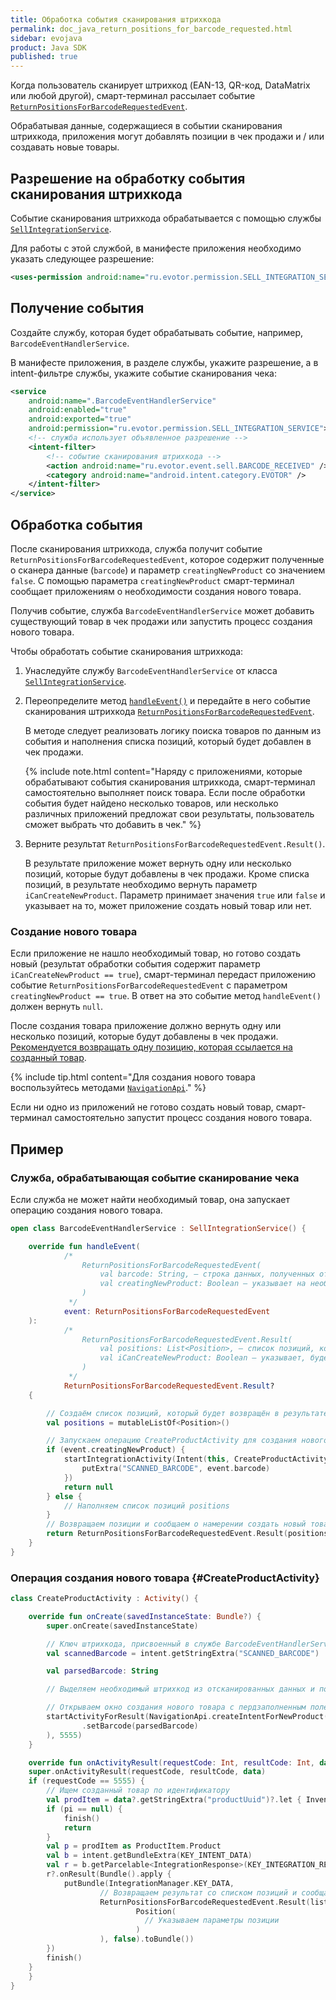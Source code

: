 ```yaml
---
title: Обработка события сканирования штрихкода
permalink: doc_java_return_positions_for_barcode_requested.html
sidebar: evojava
product: Java SDK
published: true
---
```


Когда пользователь сканирует штрихкод (EAN-13, QR-код, DataMatrix или любой другой), смарт-терминал рассылает событие [`ReturnPositionsForBarcodeRequestedEvent`](./integration-library/ru/evotor/framework/receipt/formation/event/ReturnPositionsForBarcodeRequestedEvent.html).

Обрабатывая данные, содержащиеся в событии сканирования штрихкода, приложения могут добавлять позиции в чек продажи и / или создавать новые товары.

<!-- #TODO ДОБАВИТЬ СХЕМУ РАСПРОСТРОСТРАНЕНИЯ ШТРИХКОДОВ -->

## Разрешение на обработку события сканирования штрихкода

Событие сканирования штрихкода обрабатывается с помощью службы [`SellIntegrationService`](./integration-library/ru/evotor/framework/receipt/formation/event/handler/service/SellIntegrationService.html).

Для работы с этой службой, в манифесте приложения необходимо указать следующее разрешение:

```xml
<uses-permission android:name="ru.evotor.permission.SELL_INTEGRATION_SERVICE" />
```

## Получение события

Создайте службу, которая будет обрабатывать событие, например, `BarcodeEventHandlerService`.

В манифесте приложения, в разделе службы, укажите разрешение, а в intent-фильтре службы, укажите событие сканирования чека:

```xml
<service
    android:name=".BarcodeEventHandlerService"
    android:enabled="true"
    android:exported="true"
    android:permission="ru.evotor.permission.SELL_INTEGRATION_SERVICE">
    <!-- служба использует объявленное разрешение -->
    <intent-filter>
        <!-- событие сканирования штрихкода -->
        <action android:name="ru.evotor.event.sell.BARCODE_RECEIVED" />
        <category android:name="android.intent.category.EVOTOR" />
    </intent-filter>
</service>
```

## Обработка события

После сканирования штрихкода, служба получит событие `ReturnPositionsForBarcodeRequestedEvent`, которое содержит полученные о сканера данные (`barcode`) и параметр `creatingNewProduct` со значением `false`. С помощью параметра `creatingNewProduct` смарт-терминал сообщает приложениям о необходимости создания нового товара.

Получив событие, служба `BarcodeEventHandlerService` может добавить существующий товар в чек продажи или запустить процесс создания нового товара.

Чтобы обработать событие сканирования штрихкода:

1. Унаследуйте службу `BarcodeEventHandlerService` от класса [`SellIntegrationService`](./integration-library/ru/evotor/framework/receipt/formation/event/handler/service/SellIntegrationService.html).
2. Переопределите метод [`handleEvent()`](./integration-library/ru/evotor/framework/receipt/formation/event/handler/service/SellIntegrationService.html#handleEvent-event-) и передайте в него событие сканирования штрихкода [`ReturnPositionsForBarcodeRequestedEvent`](./integration-library/ru/evotor/framework/receipt/formation/event/ReturnPositionsForBarcodeRequestedEvent.html).

   В методе следует реализовать логику поиска товаров по данным из события и наполнения списка позиций, который будет добавлен в чек продажи.

   {% include note.html content="Наряду с приложениями, которые обрабатывают события сканирования штрихкода, смарт-терминал самостоятельно выполняет поиск товара. Если после обработки события будет найдено несколько товаров, или несколько различных приложений предложат свои результаты, пользователь сможет выбрать что добавить в чек." %}

4. Верните результат `ReturnPositionsForBarcodeRequestedEvent.Result()`.

   В результате приложение может вернуть одну или несколько позиций, которые будут добавлены в чек продажи. Кроме списка позиций, в результате необходимо вернуть параметр `iCanCreateNewProduct`. Параметр принимает значения `true` или `false` и указывает на то, может приложение создать новый товар или нет.

### Создание нового товара

Если приложение не нашло необходимый товар, но готово создать новый (результат обработки события содержит параметр `iCanCreateNewProduct == true`), смарт-терминал передаст приложению событие `ReturnPositionsForBarcodeRequestedEvent` с параметром `creatingNewProduct == true`. В ответ на это событие метод `handleEvent()` должен вернуть `null`.


После создания товара приложение должно вернуть одну или несколько позиций, которые будут добавлены в чек продажи. [Рекомендуется возвращать одну позицию, которая ссылается на созданный товар](./doc_java_return_positions_for_barcode_requested.html#CreateProductActivity).

{% include tip.html content="Для создания нового товара воспользуйтесь методами [`NavigationApi`](./integration-library/build/javadoc/ru/evotor/framework/navigation/NavigationApi.html)." %}

Если ни одно из приложений не готово создать новый товар, смарт-терминал самостоятельно запустит процесс создания нового товара.

## Пример

### Служба, обрабатывающая событие сканирование чека

Если служба не может найти необходимый товар, она запускает операцию создания нового товара.

```kotlin
open class BarcodeEventHandlerService : SellIntegrationService() {

    override fun handleEvent(
            /*
                ReturnPositionsForBarcodeRequestedEvent(
                    val barcode: String, – строка данных, полученных от сканера штрихкодов.
                    val creatingNewProduct: Boolean – указывает на необходимость создать новый товар. Сразу после сканирования штрихкода всегда содержит false.
                )
             */
            event: ReturnPositionsForBarcodeRequestedEvent
    ):
            /*
                ReturnPositionsForBarcodeRequestedEvent.Result(
                    val positions: List<Position>, – список позиций, которые будут добавлены в чек.
                    val iCanCreateNewProduct: Boolean – указывает, будет приложение создавать товар на основе отсканированного штрихкода или нет
                )
             */
            ReturnPositionsForBarcodeRequestedEvent.Result?
    {

        // Создаём список позиций, который будет возвращён в результате и добавлен в чек продажи
        val positions = mutableListOf<Position>()

        // Запускаем операцию CreateProductActivity для создания нового товара, если creatingNewProduct == true.
        if (event.creatingNewProduct) {
            startIntegrationActivity(Intent(this, CreateProductActivity::class.java).apply {
                putExtra("SCANNED_BARCODE", event.barcode)
            })
            return null
        } else {
            // Наполняем список позиций positions
        }
        // Возвращаем позиции и сообщаем о намерении создать новый товар
        return ReturnPositionsForBarcodeRequestedEvent.Result(positions, iCanCreateNewProduct = true)
    }
}
```

### Операция создания нового товара {#CreateProductActivity}

```kotlin
class CreateProductActivity : Activity() {

    override fun onCreate(savedInstanceState: Bundle?) {
        super.onCreate(savedInstanceState)

        // Ключ штрихкода, присвоенный в службе BarcodeEventHandlerService
        val scannedBarcode = intent.getStringExtra("SCANNED_BARCODE")

        val parsedBarcode: String

        // Выделяем необходимый штрихкод из отсканированных данных и помещаем его в переменную parsedBarcode

        // Открываем окно создания нового товара с пердзаполненным полем штрихкода
        startActivityForResult(NavigationApi.createIntentForNewProduct(NavigationApi.NewProductIntentBuilder()
                .setBarcode(parsedBarcode)
        ), 5555)
    }

    override fun onActivityResult(requestCode: Int, resultCode: Int, data: Intent?) {//Параметр data содержит идентификатор созданного товара
    super.onActivityResult(requestCode, resultCode, data)
    if (requestCode == 5555) {
        // Ищем созданный товар по идентификатору
        val prodItem = data?.getStringExtra("productUuid")?.let { InventoryApi.getProductByUuid(this, it) }
        if (pi == null) {
            finish()
            return
        }
        val p = prodItem as ProductItem.Product
        val b = intent.getBundleExtra(KEY_INTENT_DATA)
        val r = b.getParcelable<IntegrationResponse>(KEY_INTEGRATION_RESPONSE)
        r?.onResult(Bundle().apply {
            putBundle(IntegrationManager.KEY_DATA,
                    // Возвращаем результат со списком позиций и сообщаем смарт-терминалу, что создавать новый товар не требуется (iCanCreateNewProduct == false)
                    ReturnPositionsForBarcodeRequestedEvent.Result(listOf(
                            Position(
                              // Указываем параметры позиции
                            )
                    ), false).toBundle())
        })
        finish()
    }
    }
}
```

<!-- TODO ## См. также

* [Обработка событий смарт-терминала](./doc_java_return_st_events_processing.html) -->
